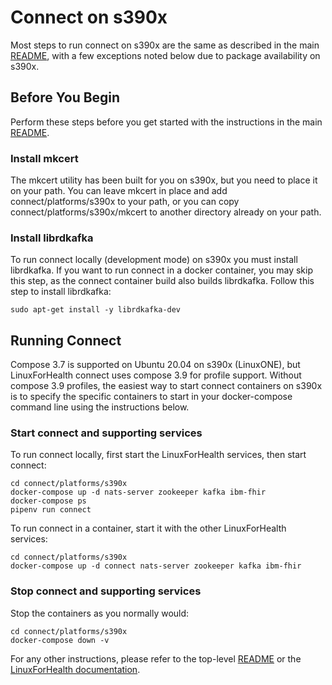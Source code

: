 # Connect on s390x
Most steps to run connect on s390x are the same as described in the main [README](../../README.md), with a few exceptions noted below due to package availability on s390x.

## Before You Begin
Perform these steps before you get started with the instructions in the main [README](../../README.md).

### Install mkcert
The mkcert utility has been built for you on s390x, but you need to place it on your path.  You can leave mkcert in place and add connect/platforms/s390x to your path, or you can copy connect/platforms/s390x/mkcert to another directory already on your path. 

### Install librdkafka
To run connect locally (development mode) on s390x you must install librdkafka.  If you want to run connect in a docker container, you may skip this step, as the connect container build also builds librdkafka.  Follow this step to install librdkafka:
```shell
sudo apt-get install -y librdkafka-dev
```

## Running Connect
Compose 3.7 is supported on Ubuntu 20.04 on s390x (LinuxONE), but LinuxForHealth connect uses compose 3.9 for profile support.  Without compose 3.9 profiles, the easiest way to start connect containers on s390x is to specify the specific containers to start in your docker-compose command line using the instructions below.

### Start connect and supporting services
To run connect locally, first start the LinuxForHealth services, then start connect:
```shell
cd connect/platforms/s390x
docker-compose up -d nats-server zookeeper kafka ibm-fhir
docker-compose ps
pipenv run connect
```

To run connect in a container, start it with the other LinuxForHealth services:
```shell
cd connect/platforms/s390x
docker-compose up -d connect nats-server zookeeper kafka ibm-fhir
```

### Stop connect and supporting services
Stop the containers as you normally would:
```shell
cd connect/platforms/s390x
docker-compose down -v
```

For any other instructions, please refer to the top-level [README](../../README.md) or the [LinuxForHealth documentation](https://linuxforhealth.github.io/docs/).
